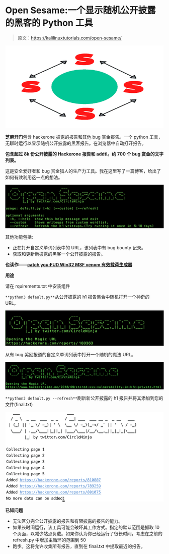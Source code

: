 # Open Sesame:一个显示随机公开披露的黑客的 Python 工具

> 原文：<https://kalilinuxtutorials.com/open-sesame/>

[![Open Sesame : A Python Tool To Display Random Publicly Disclosed Hackerone](img/9c3271d9a1e5ff58ec1a79c11e8ea96f.png "Open Sesame : A Python Tool To Display Random Publicly Disclosed Hackerone")](https://1.bp.blogspot.com/-4zDTmfQyAys/XsjHlq_tC8I/AAAAAAAAGbw/1gsL_JUv1mslsuiz7wrJd_Qy49XlC9fmACLcBGAsYHQ/s1600/open-sesame%25281%2529.png)

**芝麻开门**包含 hackerone 披露的报告和其他 bug 赏金报告。一个 python 工具，无聊时运行以显示随机公开披露的黑客报告。在浏览器中自动打开报告。

**包含超过 8k 份公开披露的 Hackerone 报告和 addtl。约 700 个 bug 赏金的文字列表。**

这是安全爱好者和 bug 赏金猎人的生产力工具。我在这里写了一篇博客，给出了如何有效利用这一点的想法。

![](img/3eb1e6af64d5a62cef296cf677221939.png)

其他功能包括:

*   正在打开自定义单词列表中的 URL，该列表中有 bug bounty 记录。
*   获取和更新新披露的黑客一个公开披露的报告。

**也读作——[catch you:FUD Win32 MSF venom 有效载荷生成器](https://kalilinuxtutorials.com/catchyou/)**

**用途**

请在 rquirements.txt 中安装组件

`**python3 default.py**`从公开披露的 h1 报告集合中随机打开一个神奇的 URL。

![](img/8740e67d6429e03949214199d9b44aa6.png)

从有 bug 奖励报道的自定义单词列表中打开一个随机的魔法 URL。

![](img/9cb8056ca576d8fe2e5dd741ba15e6f0.png)

`**python3 default.py --refresh**`刷新新公开披露的 h1 报告并将其添加到您的文件(final.txt)

![](img/59770ba97e41528e6041f163eaa36681.png)

**已知问题**

*   无法区分完全公开披露的报告和有限披露的报告的能力。
*   如果长时间运行，该工具可能会破坏其工作方式。指定的默认范围是抓取 10 个页面，以减少站点负载。如果你认为你已经运行了很长时间，考虑在之前的 refresh.py 中增加主循环的范围到 50
*   跑步。这将允许收集所有报告，直到在 final.txt 中提取最近的报告。